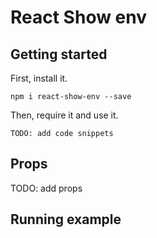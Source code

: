 # React Show env

## Getting started
First, install it.

`npm i react-show-env --save`

Then, require it and use it.

```
TODO: add code snippets
```


## Props

TODO: add props


## Running example
